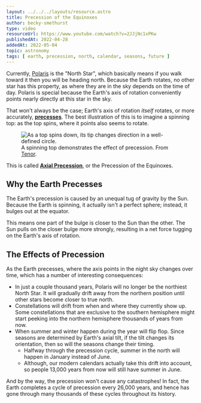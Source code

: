 ```yaml
---
layout: ../../../layouts/resource.astro
title: Precession of the Equinoxes
author: becky-smethurst
type: video
resourceUrl: https://www.youtube.com/watch?v=2JJjNc1xPKw
publishedAt: 2022-04-28
addedAt: 2022-05-04
topic: astronomy
tags: [ earth, precession, north, calendar, seasons, future ]
---
```


Currently, [Polaris](https://en.wikipedia.org/wiki/Polaris) is the "North Star", which basically means if you walk toward it then you will be heading north. Because the Earth rotates, no other star has this property, as where they are in the sky depends on the time of day. Polaris is special because the Earth's axis of rotation conveniently points nearly directly at this star in the sky.

That won't always be the case; Earth's axis of rotation _itself_ rotates, or more accurately, **[precesses](https://en.wikipedia.org/wiki/Precession)**. The best illustration of this is to imagine a spinning top: as the top spins, where it points also seems to rotate.

<figure>
    <img src="https://c.tenor.com/7b9pf_7MDWQAAAAC/action-drama.gif" alt="As a top spins down, its tip changes direction in a well-defined circle." />
    <figcaption>A spinning top demonstrates the effect of precession. From <a href="https://tenor.com/view/action-drama-sci-fi-inception-top-gif-3309861">Tenor</a>.</figcaption>
</figure>

This is called **[Axial Precession](https://en.wikipedia.org/wiki/Axial_precession)**, or the Precession of the Equinoxes.

## Why the Earth Precesses

The Earth's precession is caused by an unequal tug of gravity by the Sun. Because the Earth is spinning, it actually isn't a perfect sphere; instead, it bulges out at the equator.

This means one part of the bulge is closer to the Sun than the other. The Sun pulls on the closer bulge more strongly, resulting in a net force tugging on the Earth's axis of rotation.

## The Effects of Precession

As the Earth precesses, where the axis points in the night sky changes over time, which has a number of interesting consequences:

* In just a couple thousand years, Polaris will no longer be the northiest North Star. It will gradually drift away from the northern position until other stars become closer to true north.
* Constellations will drift from when and where they currently show up. Some constellations that are exclusive to the southern hemisphere might start peeking into the northern hemisphere thousands of years from now.
* When summer and winter happen during the year will flip flop. Since seasons are determined by Earth's axial tilt, if the tilt changes its orientation, then so will the seasons change their timing.
  * Halfway through the precession cycle, summer in the north will happen in January instead of June.
  * Although, our modern calendars actually take this drift into account, so people 13,000 years from now will still have summer in June.

And by the way, the precession won't cause any catastrophes! In fact, the Earth completes a cycle of precession every 26,000 years, and hence has gone through many thousands of these cycles throughout its history.